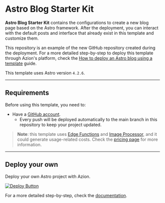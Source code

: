 # Astro Blog Starter Kit

**Astro Blog Starter Kit** contains the configurations to create a new blog page based on the Astro framework. After the deployment, you can interact with the default posts and interface that already exist in this template and customize them.

This repository is an example of the new GitHub repository created during the deployment. For a more detailed step-by-step to deploy this template through Azion's platform, check the [How to deploy an Astro blog using a template](https://www.azion.com/en/documentation/products/guides/astro-blog-starter-kit/) guide.

This template uses Astro version `4.2.6`.

---

## Requirements

Before using this template, you need to:

- Have a [GitHub account](https://github.com/signup).
  - Every push will be deployed automatically to the main branch in this repository to keep your project updated.

> **Note**: this template uses [Edge Functions](https://www.azion.com/en/documentation/products/build/edge-application/edge-functions/) and [Image Processor](https://www.azion.com/en/documentation/products/build/edge-application/image-processor/), and it could generate usage-related costs. Check the [pricing page](https://www.azion.com/en/pricing/) for more information.

---

## Deploy your own

Deploy your own Astro project with Azion.

[![Deploy Button](https://www.azion.com/button/)](https://console.azion.com/create/astro/astro-blog-starter-kit "Deploy with Azion")

For a more detailed step-by-step, check the [documentation](https://www.azion.com/en/documentation/products/guides/astro-blog-starter-kit/).